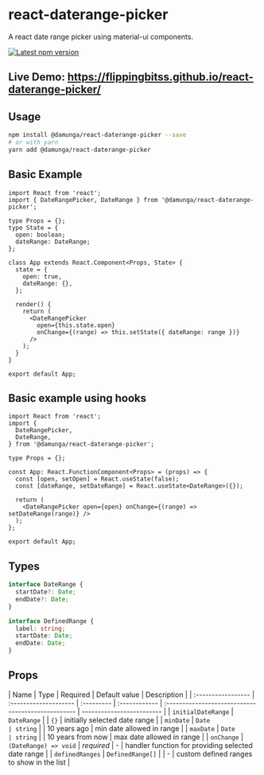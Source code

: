 # react-daterange-picker

A react date range picker using material-ui components.

<a href='https://www.npmjs.com/package/@damunga/react-daterange-picker'>
    <img src='https://img.shields.io/npm/v/@damunga/react-daterange-picker.svg' alt='Latest npm version'>
</a>

## Live Demo: https://flippingbitss.github.io/react-daterange-picker/

## Usage

```bash
npm install @damunga/react-daterange-picker --save
# or with yarn
yarn add @damunga/react-daterange-picker
```

## Basic Example

```tsx
import React from 'react';
import { DateRangePicker, DateRange } from '@damunga/react-daterange-picker';

type Props = {};
type State = {
  open: boolean;
  dateRange: DateRange;
};

class App extends React.Component<Props, State> {
  state = {
    open: true,
    dateRange: {},
  };

  render() {
    return (
      <DateRangePicker
        open={this.state.open}
        onChange={(range) => this.setState({ dateRange: range })}
      />
    );
  }
}

export default App;
```

## Basic example using hooks

```tsx
import React from 'react';
import {
  DateRangePicker,
  DateRange,
} from '@damunga/react-daterange-picker';

type Props = {};

const App: React.FunctionComponent<Props> = (props) => {
  const [open, setOpen] = React.useState(false);
  const [dateRange, setDateRange] = React.useState<DateRange>({});

  return (
    <DateRangePicker open={open} onChange={(range) => setDateRange(range)} />
  );
};

export default App;
```

## Types

```ts
interface DateRange {
  startDate?: Date;
  endDate?: Date;
}

interface DefinedRange {
  label: string;
  startDate: Date;
  endDate: Date;
}
```

## Props

| Name               | Type                  | Required   | Default value | Description                                        |
| :----------------- | :-------------------- | :--------- | :------------ | :------------------------------------------------- | ------------------------- |
| `initialDateRange` | `DateRange`           |            | `{}`          | initially selected date range                      |
| `minDate`          | `Date                 | string`    |               | 10 years ago                                       | min date allowed in range |
| `maxDate`          | `Date                 | string`    |               | 10 years from now                                  | max date allowed in range |
| `onChange`         | `(DateRange) => void` | _required_ | -             | handler function for providing selected date range |
| `definedRanges`    | `DefinedRange[]`      |            | -             | custom defined ranges to show in the list          |
